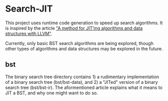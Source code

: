 # Search-JIT

This project uses runtime code generation to speed up search algorithms. It is inspired by the article ["A method for JIT’ing algorithms and data structures with LLVM"](https://blog.christianperone.com/2009/11/a-method-for-jiting-algorithms-and-data-structures-with-llvm/). 

Currently, only basic BST search algorithms are being explored, though other types of algorithms and data structures may be explored in the future.


## bst
The binary search tree directory contains 1) a rudimentary implementation of a binary search tree (bst/bst-data), and 2) a "JITed" version of a binary search tree (bst/bst-ir). The aformentioned article explains what it means to JIT a BST, and why one might want to do so.   